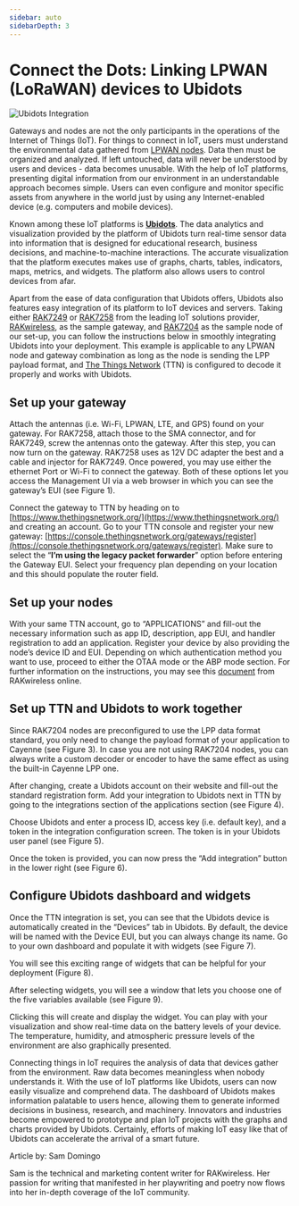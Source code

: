 ```yaml
---
sidebar: auto
sidebarDepth: 3
---
```


# Connect the Dots: Linking LPWAN (LoRaWAN) devices to Ubidots

![Ubidots Integration](/assets/images/knowledge-hub/tutorials/ubidots-integration/header.png)

Gateways and nodes are not the only participants in the operations of the Internet of Things (IoT). For things to connect in IoT, users must understand the environmental data gathered from [LPWAN nodes](https://store.rakwireless.com/collections/boards-nodes). Data then must be organized and analyzed. If left untouched, data will never be understood by users and devices - data becomes unusable. With the help of IoT platforms, presenting digital information from our environment in an understandable approach becomes simple. Users can even configure and monitor specific assets from anywhere in the world just by using any Internet-enabled device (e.g. computers and mobile devices).

Known among these IoT platforms is [**Ubidots**](https://ubidots.com/). The data analytics and visualization provided by the platform of Ubidots turn real-time sensor data into information that is designed for educational research, business decisions, and machine-to-machine interactions. The accurate visualization that the platform executes makes use of graphs, charts, tables, indicators, maps, metrics, and widgets. The platform also allows users to control devices from afar.

Apart from the ease of data configuration that Ubidots offers, Ubidots also features easy integration of its platform to IoT devices and servers. Taking either [RAK7249](https://www.rakwireless.com/en-us/products/lpwan-gateways-and-concentrators/rak7249) or [RAK7258](https://www.rakwireless.com/en-us/products/lpwan-gateways-and-concentrators/rak7258) from the leading IoT solutions provider, [RAKwireless](https://www.rakwireless.com/en-us/products/lpwan-gateways-and-concentrators/rak7258), as the sample gateway, and [RAK7204](https://www.rakwireless.com/en-us/products/lpwan-gateways-and-concentrators/rak7258) as the sample node of our set-up, you can follow the instructions below in smoothly integrating Ubidots into your deployment. This example is applicable to any LPWAN node and gateway combination as long as the node is sending the LPP payload format, and [The Things Network](https://www.thethingsnetwork.org/) (TTN) is configured to decode it properly and works with Ubidots.

## Set up your gateway

Attach the antennas (i.e. Wi-Fi, LPWAN, LTE, and GPS) found on your gateway. For RAK7258, attach those to the SMA connector, and for RAK7249, screw the antennas onto the gateway. After this step, you can now turn on the gateway. RAK7258 uses as 12V DC adapter the best and a cable and injector for RAK7249. Once powered, you may use either the ethernet Port or Wi-Fi to connect the gateway. Both of these options let you access the Management UI via a web browser in which you can see the gateway’s EUI (see Figure 1).

<rk-img
  src="/assets/images/knowledge-hub/tutorials/ubidots-integration/Gateway-Configuration---Gateway-EUI-1.png"
  width="100%"
  caption="Gateway Configuration – Gateway EUI"
/>

Connect the gateway to TTN by heading on to [https://www.thethingsnetwork.org/](https://www.thethingsnetwork.org/) and creating an account. Go to your TTN console and register your new gateway: [https://console.thethingsnetwork.org/gateways/register](https://console.thethingsnetwork.org/gateways/register). Make sure to select the “**I’m using the legacy packet forwarder**” option before entering the Gateway EUI. Select your frequency plan depending on your location and this should populate the router field.

<rk-img
  src="/assets/images/knowledge-hub/tutorials/ubidots-integration/Gateway-Overview---Status-connected.png"
  width="100%"
  caption="Gateway Overview – Status connected"
/>

## Set up your nodes

With your same TTN account, go to “APPLICATIONS” and fill-out the necessary information such as app ID, description, app EUI, and handler registration to add an application. Register your device by also providing the node’s device ID and EUI. Depending on which authentication method you want to use, proceed to either the OTAA mode or the ABP mode section. For further information on the instructions, you may see this [document](https://doc.rakwireless.com/rak7204-lora-environmental-sensor/quick-start-guide) from RAKwireless online.

## Set up TTN and Ubidots to work together

Since RAK7204 nodes are preconfigured to use the LPP data format standard, you only need to change the payload format of your application to Cayenne (see Figure 3). In case you are not using RAK7204 nodes, you can always write a custom decoder or encoder to have the same effect as using the built-in Cayenne LPP one.

<rk-img
  src="/assets/images/knowledge-hub/tutorials/ubidots-integration/Payload-format---Cayenne-LPP.png"
  width="100%"
  caption="Payload format – Cayenne LPP"
/>

After changing, create a Ubidots account on their website and fill-out the standard registration form. Add your integration to Ubidots next in TTN by going to the integrations section of the applications section (see Figure 4).

<rk-img
  src="/assets/images/knowledge-hub/tutorials/ubidots-integration/Ubidots-Integration.png"
  width="100%"
  caption="Ubidots Integration"
/>

Choose Ubidots and enter a process ID, access key (i.e. default key), and a token in the integration configuration screen. The token is in your Ubidots user panel (see Figure 5).

<rk-img
  src="/assets/images/knowledge-hub/tutorials/ubidots-integration/Ubidots-API-Credentials---Token.png"
  width="100%"
  caption="Ubidots API Credentials - Token"
/>

Once the token is provided, you can now press the “Add integration” button in the lower right (see Figure 6).

<rk-img
  src="/assets/images/knowledge-hub/tutorials/ubidots-integration/Ubidots-Integration-configuration.png"
  width="100%"
  caption="Ubidots Integration configuration"
/>

## Configure Ubidots dashboard and widgets

Once the TTN integration is set, you can see that the Ubidots device is automatically created in the “Devices” tab in Ubidots. By default, the device will be named with the Device EUI, but you can always change its name. Go to your own dashboard and populate it with widgets (see Figure 7).

<rk-img
  src="/assets/images/knowledge-hub/tutorials/ubidots-integration/Ubidots-Dashboard---RAK7204-Widgets.png"
  width="100%"
  caption="Ubidots Dashboard – RAK7204 Widgets"
/>

You will see this exciting range of widgets that can be helpful for your deployment (Figure 8).

<rk-img
  src="/assets/images/knowledge-hub/tutorials/ubidots-integration/Widgets-selection-screen.png"
  width="50%"
  caption="Widgets selection screen"
/>

After selecting widgets, you will see a window that lets you choose one of the five variables available (see Figure 9).

<rk-img
  src="/assets/images/knowledge-hub/tutorials/ubidots-integration/Adding-a-Variable-to-display.png"
  width="100%"
  caption="Adding a Variable to display"
/>

Clicking this will create and display the widget. You can play with your visualization and show real-time data on the battery levels of your device. The temperature, humidity, and atmospheric pressure levels of the environment are also graphically presented.

Connecting things in IoT requires the analysis of data that devices gather from the environment. Raw data becomes meaningless when nobody understands it. With the use of IoT platforms like Ubidots, users can now easily visualize and comprehend data. The dashboard of Ubidots makes information palatable to users hence, allowing them to generate informed decisions in business, research, and machinery. Innovators and industries become empowered to prototype and plan IoT projects with the graphs and charts provided by Ubidots. Certainly, efforts of making IoT easy like that of Ubidots can accelerate the arrival of a smart future.


Article by: Sam Domingo

Sam is the technical and marketing content writer for RAKwireless. Her passion for writing that manifested in her playwriting and poetry now flows into her in-depth coverage of the IoT community.